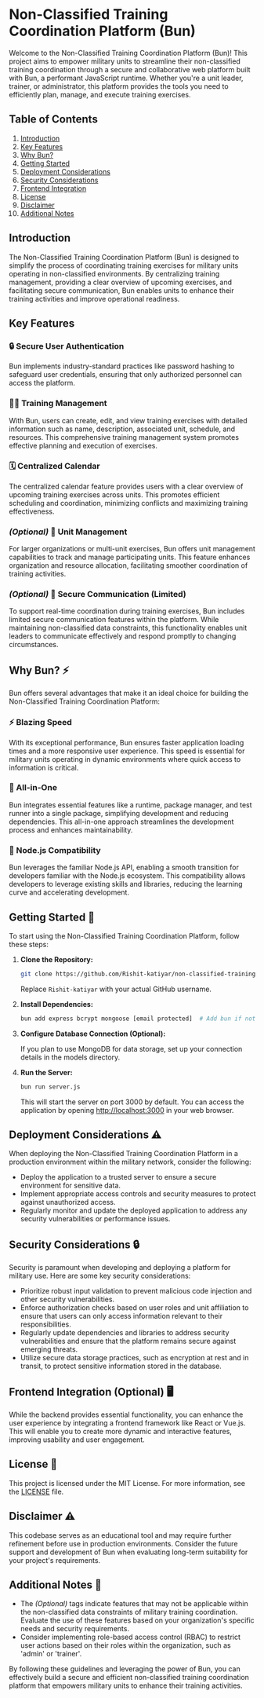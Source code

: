 # Non-Classified Training Coordination Platform (Bun)

Welcome to the Non-Classified Training Coordination Platform (Bun)! This project aims to empower military units to streamline their non-classified training coordination through a secure and collaborative web platform built with Bun, a performant JavaScript runtime. Whether you're a unit leader, trainer, or administrator, this platform provides the tools you need to efficiently plan, manage, and execute training exercises.

## Table of Contents

1. [Introduction](#introduction)
2. [Key Features](#key-features)
3. [Why Bun?](#why-bun)
4. [Getting Started](#getting-started)
5. [Deployment Considerations](#deployment-considerations)
6. [Security Considerations](#security-considerations)
7. [Frontend Integration](#frontend-integration)
8. [License](#license)
9. [Disclaimer](#disclaimer)
10. [Additional Notes](#additional-notes)

## Introduction

The Non-Classified Training Coordination Platform (Bun) is designed to simplify the process of coordinating training exercises for military units operating in non-classified environments. By centralizing training management, providing a clear overview of upcoming exercises, and facilitating secure communication, Bun enables units to enhance their training activities and improve operational readiness.

## Key Features

### 🔒 Secure User Authentication

Bun implements industry-standard practices like password hashing to safeguard user credentials, ensuring that only authorized personnel can access the platform.

### 🏋️‍♂️ Training Management

With Bun, users can create, edit, and view training exercises with detailed information such as name, description, associated unit, schedule, and resources. This comprehensive training management system promotes effective planning and execution of exercises.

### 🗓️ Centralized Calendar

The centralized calendar feature provides users with a clear overview of upcoming training exercises across units. This promotes efficient scheduling and coordination, minimizing conflicts and maximizing training effectiveness.

### _(Optional)_ 🏢 Unit Management

For larger organizations or multi-unit exercises, Bun offers unit management capabilities to track and manage participating units. This feature enhances organization and resource allocation, facilitating smoother coordination of training activities.

### _(Optional)_ 🔐 Secure Communication (Limited)

To support real-time coordination during training exercises, Bun includes limited secure communication features within the platform. While maintaining non-classified data constraints, this functionality enables unit leaders to communicate effectively and respond promptly to changing circumstances.

## Why Bun? ⚡

Bun offers several advantages that make it an ideal choice for building the Non-Classified Training Coordination Platform:

### ⚡ Blazing Speed

With its exceptional performance, Bun ensures faster application loading times and a more responsive user experience. This speed is essential for military units operating in dynamic environments where quick access to information is critical.

### 🔧 All-in-One

Bun integrates essential features like a runtime, package manager, and test runner into a single package, simplifying development and reducing dependencies. This all-in-one approach streamlines the development process and enhances maintainability.

### 🔄 Node.js Compatibility

Bun leverages the familiar Node.js API, enabling a smooth transition for developers familiar with the Node.js ecosystem. This compatibility allows developers to leverage existing skills and libraries, reducing the learning curve and accelerating development.

## Getting Started 🚀

To start using the Non-Classified Training Coordination Platform, follow these steps:

1. **Clone the Repository:**

   ```bash
   git clone https://github.com/Rishit-katiyar/non-classified-training-coord.git
   ```

   Replace `Rishit-katiyar` with your actual GitHub username.

2. **Install Dependencies:**

   ```bash
   bun add express bcrypt mongoose [email protected]  # Add bun if not already installed
   ```

3. **Configure Database Connection (Optional):**

   If you plan to use MongoDB for data storage, set up your connection details in the models directory.

4. **Run the Server:**

   ```bash
   bun run server.js
   ```

   This will start the server on port 3000 by default. You can access the application by opening [http://localhost:3000](http://localhost:3000) in your web browser.

## Deployment Considerations ⚠️

When deploying the Non-Classified Training Coordination Platform in a production environment within the military network, consider the following:

- Deploy the application to a trusted server to ensure a secure environment for sensitive data.
- Implement appropriate access controls and security measures to protect against unauthorized access.
- Regularly monitor and update the deployed application to address any security vulnerabilities or performance issues.

## Security Considerations 🔒

Security is paramount when developing and deploying a platform for military use. Here are some key security considerations:

- Prioritize robust input validation to prevent malicious code injection and other security vulnerabilities.
- Enforce authorization checks based on user roles and unit affiliation to ensure that users can only access information relevant to their responsibilities.
- Regularly update dependencies and libraries to address security vulnerabilities and ensure that the platform remains secure against emerging threats.
- Utilize secure data storage practices, such as encryption at rest and in transit, to protect sensitive information stored in the database.

## Frontend Integration (Optional) 🖥️

While the backend provides essential functionality, you can enhance the user experience by integrating a frontend framework like React or Vue.js. This will enable you to create more dynamic and interactive features, improving usability and user engagement.

## License 📝

This project is licensed under the MIT License. For more information, see the [LICENSE](LICENSE) file.

## Disclaimer ⚠️

This codebase serves as an educational tool and may require further refinement before use in production environments. Consider the future support and development of Bun when evaluating long-term suitability for your project's requirements.

## Additional Notes 📝

- The _(Optional)_ tags indicate features that may not be applicable within the non-classified data constraints of military training coordination. Evaluate the use of these features based on your organization's specific needs and security requirements.
- Consider implementing role-based access control (RBAC) to restrict user actions based on their roles within the organization, such as 'admin' or 'trainer'.

By following these guidelines and leveraging the power of Bun, you can effectively build a secure and efficient non-classified training coordination platform that empowers military units to enhance their training activities.
